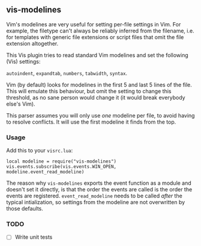 ## vis-modelines

Vim's modelines are very useful for setting per-file settings in Vim.
For example, the filetype can't always be reliably inferred from the filename, i.e. for templates with generic file extensions or script files that omit the file extension altogether.

This Vis plugin tries to read standard Vim modelines and set the following (Vis) settings:

`autoindent`, `expandtab`, `numbers`, `tabwidth`, `syntax`.

Vim (by default) looks for modelines in the first 5 and last 5 lines of the file. This will emulate this behaviour, but omit the setting to change this threshold, as no sane person would change it (it would break everybody else's Vim).

This parser assumes you will only use *one* modeline per file, to avoid having to resolve conflicts. It will use the first modeline it finds from the top.

### Usage
Add this to your `visrc.lua`:
```
local modeline = require("vis-modelines")
vis.events.subscribe(vis.events.WIN_OPEN, modeline.event_read_modeline)
```

The reason why `vis-modelines` exports the event function as a module and doesn't set it directly, is that the order the events are called is the order the events are registered. `event_read_modeline` needs to be called *after* the typical intialization, so settings from the modeline are not overwritten by those defaults.

### TODO

- [ ] Write unit tests
